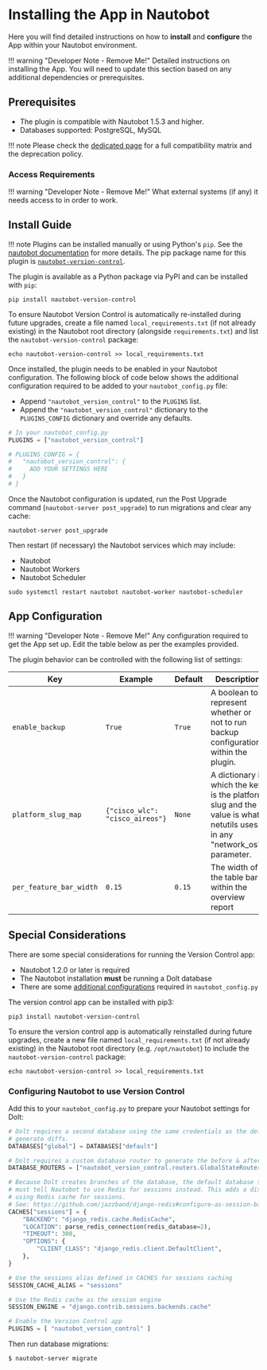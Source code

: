 # Installing the App in Nautobot

Here you will find detailed instructions on how to **install** and **configure** the App within your Nautobot environment.

!!! warning "Developer Note - Remove Me!"
    Detailed instructions on installing the App. You will need to update this section based on any additional dependencies or prerequisites.

## Prerequisites

- The plugin is compatible with Nautobot 1.5.3 and higher.
- Databases supported: PostgreSQL, MySQL

!!! note
    Please check the [dedicated page](compatibility_matrix.md) for a full compatibility matrix and the deprecation policy.

### Access Requirements

!!! warning "Developer Note - Remove Me!"
    What external systems (if any) it needs access to in order to work.

## Install Guide

!!! note
    Plugins can be installed manually or using Python's `pip`. See the [nautobot documentation](https://nautobot.readthedocs.io/en/latest/plugins/#install-the-package) for more details. The pip package name for this plugin is [`nautobot-version-control`](https://pypi.org/project/nautobot-version-control/).

The plugin is available as a Python package via PyPI and can be installed with `pip`:

```shell
pip install nautobot-version-control
```

To ensure Nautobot Version Control is automatically re-installed during future upgrades, create a file named `local_requirements.txt` (if not already existing) in the Nautobot root directory (alongside `requirements.txt`) and list the `nautobot-version-control` package:

```shell
echo nautobot-version-control >> local_requirements.txt
```

Once installed, the plugin needs to be enabled in your Nautobot configuration. The following block of code below shows the additional configuration required to be added to your `nautobot_config.py` file:

- Append `"nautobot_version_control"` to the `PLUGINS` list.
- Append the `"nautobot_version_control"` dictionary to the `PLUGINS_CONFIG` dictionary and override any defaults.

```python
# In your nautobot_config.py
PLUGINS = ["nautobot_version_control"]

# PLUGINS_CONFIG = {
#   "nautobot_version_control": {
#     ADD YOUR SETTINGS HERE
#   }
# }
```

Once the Nautobot configuration is updated, run the Post Upgrade command (`nautobot-server post_upgrade`) to run migrations and clear any cache:

```shell
nautobot-server post_upgrade
```

Then restart (if necessary) the Nautobot services which may include:

- Nautobot
- Nautobot Workers
- Nautobot Scheduler

```shell
sudo systemctl restart nautobot nautobot-worker nautobot-scheduler
```

## App Configuration

!!! warning "Developer Note - Remove Me!"
    Any configuration required to get the App set up. Edit the table below as per the examples provided.

The plugin behavior can be controlled with the following list of settings:

| Key     | Example | Default | Description                          |
| ------- | ------ | -------- | ------------------------------------- |
| `enable_backup` | `True` | `True` | A boolean to represent whether or not to run backup configurations within the plugin. |
| `platform_slug_map` | `{"cisco_wlc": "cisco_aireos"}` | `None` | A dictionary in which the key is the platform slug and the value is what netutils uses in any "network_os" parameter. |
| `per_feature_bar_width` | `0.15` | `0.15` | The width of the table bar within the overview report |

## Special Considerations

There are some special considerations for running the Version Control app:

* Nautobot 1.2.0 or later is required
* The Nautobot installation **must** be running a Dolt database
* There are some [additional configurations](#configuring-nautobot-to-use-version-control) required in `nautobot_config.py`

The version control app can be installed with pip3:

```no-highlight
pip3 install nautobot-version-control
```

To ensure the version control app is automatically reinstalled during future upgrades, create a new file named `local_requirements.txt` (if not already existing) in the Nautobot root directory (e.g. `/opt/nautobot`) to include the `nautobot-version-control` package:

```no-highlight
echo nautobot-version-control >> local_requirements.txt
```

### Configuring Nautobot to use Version Control

Add this to your `nautobot_config.py` to prepare your Nautobot settings for Dolt:

```python
# Dolt requires a second database using the same credentials as the default database so that it may 
# generate diffs.
DATABASES["global"] = DATABASES["default"]

# Dolt requires a custom database router to generate the before & after queries for generating diffs.
DATABASE_ROUTERS = ["nautobot_version_control.routers.GlobalStateRouter"]

# Because Dolt creates branches of the database, the default database sessions cannot be used. We 
# must tell Nautobot to use Redis for sessions instead. This adds a distinct cache configuration for
# using Redis cache for sessions.
# See: https://github.com/jazzband/django-redis#configure-as-session-backend
CACHES["sessions"] = {
    "BACKEND": "django_redis.cache.RedisCache",
    "LOCATION": parse_redis_connection(redis_database=2),
    "TIMEOUT": 300,
    "OPTIONS": {
        "CLIENT_CLASS": "django_redis.client.DefaultClient",
    },
}

# Use the sessions alias defined in CACHES for sessions caching
SESSION_CACHE_ALIAS = "sessions"

# Use the Redis cache as the session engine
SESSION_ENGINE = "django.contrib.sessions.backends.cache"

# Enable the Version Control app
PLUGINS = [ "nautobot_version_control" ]
```

Then run database migrations:

```no-highlight
$ nautobot-server migrate
```
